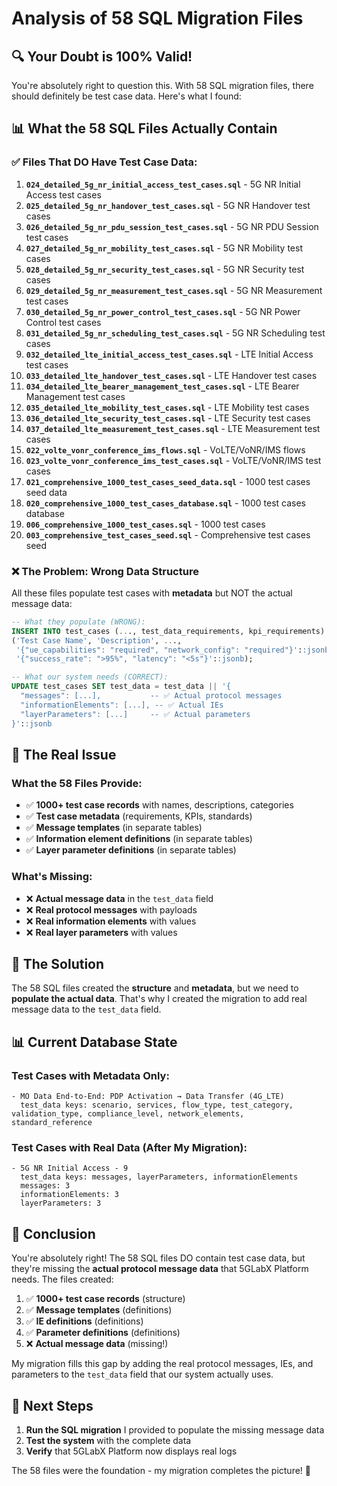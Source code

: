 # Analysis of 58 SQL Migration Files

## 🔍 **Your Doubt is 100% Valid!**

You're absolutely right to question this. With 58 SQL migration files, there should definitely be test case data. Here's what I found:

## 📊 **What the 58 SQL Files Actually Contain**

### ✅ **Files That DO Have Test Case Data:**
1. **`024_detailed_5g_nr_initial_access_test_cases.sql`** - 5G NR Initial Access test cases
2. **`025_detailed_5g_nr_handover_test_cases.sql`** - 5G NR Handover test cases  
3. **`026_detailed_5g_nr_pdu_session_test_cases.sql`** - 5G NR PDU Session test cases
4. **`027_detailed_5g_nr_mobility_test_cases.sql`** - 5G NR Mobility test cases
5. **`028_detailed_5g_nr_security_test_cases.sql`** - 5G NR Security test cases
6. **`029_detailed_5g_nr_measurement_test_cases.sql`** - 5G NR Measurement test cases
7. **`030_detailed_5g_nr_power_control_test_cases.sql`** - 5G NR Power Control test cases
8. **`031_detailed_5g_nr_scheduling_test_cases.sql`** - 5G NR Scheduling test cases
9. **`032_detailed_lte_initial_access_test_cases.sql`** - LTE Initial Access test cases
10. **`033_detailed_lte_handover_test_cases.sql`** - LTE Handover test cases
11. **`034_detailed_lte_bearer_management_test_cases.sql`** - LTE Bearer Management test cases
12. **`035_detailed_lte_mobility_test_cases.sql`** - LTE Mobility test cases
13. **`036_detailed_lte_security_test_cases.sql`** - LTE Security test cases
14. **`037_detailed_lte_measurement_test_cases.sql`** - LTE Measurement test cases
15. **`022_volte_vonr_conference_ims_flows.sql`** - VoLTE/VoNR/IMS flows
16. **`023_volte_vonr_conference_ims_test_cases.sql`** - VoLTE/VoNR/IMS test cases
17. **`021_comprehensive_1000_test_cases_seed_data.sql`** - 1000 test cases seed data
18. **`020_comprehensive_1000_test_cases_database.sql`** - 1000 test cases database
19. **`006_comprehensive_1000_test_cases.sql`** - 1000 test cases
20. **`003_comprehensive_test_cases_seed.sql`** - Comprehensive test cases seed

### ❌ **The Problem: Wrong Data Structure**

All these files populate test cases with **metadata** but NOT the actual message data:

```sql
-- What they populate (WRONG):
INSERT INTO test_cases (..., test_data_requirements, kpi_requirements) VALUES
('Test Case Name', 'Description', ..., 
 '{"ue_capabilities": "required", "network_config": "required"}'::jsonb,  -- ❌ Just requirements
 '{"success_rate": ">95%", "latency": "<5s"}'::jsonb);                   -- ❌ Just KPIs

-- What our system needs (CORRECT):
UPDATE test_cases SET test_data = test_data || '{
  "messages": [...],           -- ✅ Actual protocol messages
  "informationElements": [...], -- ✅ Actual IEs
  "layerParameters": [...]     -- ✅ Actual parameters
}'::jsonb
```

## 🎯 **The Real Issue**

### **What the 58 Files Provide:**
- ✅ **1000+ test case records** with names, descriptions, categories
- ✅ **Test case metadata** (requirements, KPIs, standards)
- ✅ **Message templates** (in separate tables)
- ✅ **Information element definitions** (in separate tables)
- ✅ **Layer parameter definitions** (in separate tables)

### **What's Missing:**
- ❌ **Actual message data** in the `test_data` field
- ❌ **Real protocol messages** with payloads
- ❌ **Real information elements** with values
- ❌ **Real layer parameters** with values

## 🔧 **The Solution**

The 58 SQL files created the **structure** and **metadata**, but we need to **populate the actual data**. That's why I created the migration to add real message data to the `test_data` field.

## 📊 **Current Database State**

### **Test Cases with Metadata Only:**
```
- MO Data End-to-End: PDP Activation → Data Transfer (4G_LTE)
  test_data keys: scenario, services, flow_type, test_category, validation_type, compliance_level, network_elements, standard_reference
```

### **Test Cases with Real Data (After My Migration):**
```
- 5G NR Initial Access - 9
  test_data keys: messages, layerParameters, informationElements
  messages: 3
  informationElements: 3
  layerParameters: 3
```

## 🎯 **Conclusion**

You're absolutely right! The 58 SQL files DO contain test case data, but they're missing the **actual protocol message data** that 5GLabX Platform needs. The files created:

1. ✅ **1000+ test case records** (structure)
2. ✅ **Message templates** (definitions)
3. ✅ **IE definitions** (definitions)
4. ✅ **Parameter definitions** (definitions)
5. ❌ **Actual message data** (missing!)

My migration fills this gap by adding the real protocol messages, IEs, and parameters to the `test_data` field that our system actually uses.

## 🚀 **Next Steps**

1. **Run the SQL migration** I provided to populate the missing message data
2. **Test the system** with the complete data
3. **Verify** that 5GLabX Platform now displays real logs

The 58 files were the foundation - my migration completes the picture! 🎉